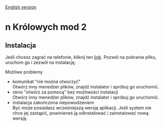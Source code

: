[English version](https://github.com/Raaafal/Praca-Inzynierska/blob/feature_dost%C4%99pDoAplikacji/REDMEN.md)

# n Królowych mod 2
## Instalacja
Jeśli chcesz zagrać na telefonie, kliknij ten [link](https://github.com/Raaafal/Praca-Inzynierska/raw/feature_dost%C4%99pDoAplikacji/App/n%20Kr%C3%B3lowych%20mod%202.apk).
Pozwól na pobranie pliku, uruchom go i zezwól na instalację.

Możliwe problemy
- komunikat "nie można otworzyć"<br/>
Otwórz inny menedżer plików, znajdź instalator i spróbuj go uruchomić.
- okno "otwórz za pomocą" bez możliwości instalacji<br/>
Otwórz inny menedżer plików, znajdź instalator i spróbuj go uruchomić.
- instalacja zakończona niepowodzeniem<br/>
Być może posiadasz wcześniejszą wersję aplikacji. Jeśli system nie chce jej zastąpić, powinieneś ją odinstalować i zainstalować nową wersję.
